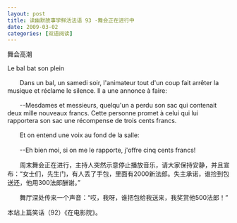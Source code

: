 ```yaml
---
layout: post
title: 读幽默故事学鲜活法语 93 -舞会正在进行中
date: 2009-03-02
categories: [双语阅读]  
---
```


舞会高潮

Le bal bat son plein

　　Dans un bal, un samedi soir, l'animateur tout d'un coup fait arrêter la musique et réclame le silence. Il a une annonce à faire:

　　--Mesdames et messieurs, quelqu'un a perdu son sac qui contenait deux mille nouveaux francs. Cette personne promet à celui qui lui rapportera son sac une récompense de trois cents francs.

　　Et on entend une voix au fond de la salle:

　　--Eh bien moi, si on me le rapporte, j'offre cinq cents francs!



　　周末舞会正在进行，主持人突然示意停止播放音乐，请大家保持安静，并且宣布：“女士们，先生门，有人丢了手包，里面有2000新法郎。失主承诺，谁捡到包送还，他用300法郎酬谢。”

　　舞厅深处传来一个声音：“哎，我呀，谁把包给我送来，我奖赏他500法郎！”



本站上篇笑话（92）《在电影院》。
